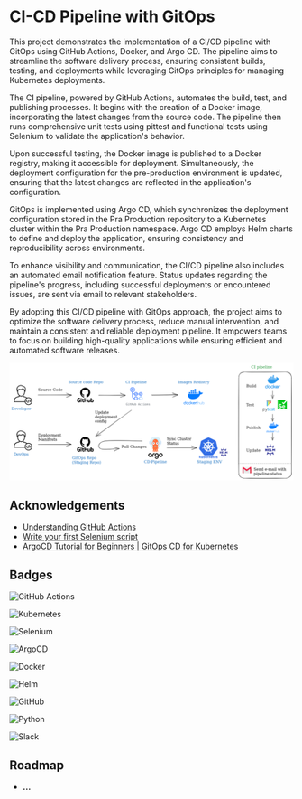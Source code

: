 # CI-CD Pipeline with GitOps 

This project demonstrates the implementation of a CI/CD pipeline with GitOps using GitHub Actions, Docker, and Argo CD. The pipeline aims to streamline the software delivery process, ensuring consistent builds, testing, and deployments while leveraging GitOps principles for managing Kubernetes deployments.  

The CI pipeline, powered by GitHub Actions, automates the build, test, and publishing processes. It begins with the creation of a Docker image, incorporating the latest changes from the source code. The pipeline then runs comprehensive unit tests using pittest and functional tests using Selenium to validate the application's behavior.  

Upon successful testing, the Docker image is published to a Docker registry, making it accessible for deployment. Simultaneously, the deployment configuration for the pre-production environment is updated, ensuring that the latest changes are reflected in the application's configuration.  

GitOps is implemented using Argo CD, which synchronizes the deployment configuration stored in the Pra Production repository to a Kubernetes cluster within the Pra Production namespace. Argo CD employs Helm charts to define and deploy the application, ensuring consistency and reproducibility across environments.  

To enhance visibility and communication, the CI/CD pipeline also includes an automated email notification feature. Status updates regarding the pipeline's progress, including successful deployments or encountered issues, are sent via email to relevant stakeholders.  

By adopting this CI/CD pipeline with GitOps approach, the project aims to optimize the software delivery process, reduce manual intervention, and maintain a consistent and reliable deployment pipeline. It empowers teams to focus on building high-quality applications while ensuring efficient and automated software releases.  


![Image](argo-project.png "Architecture of the project")


## Acknowledgements

 - [Understanding GitHub Actions](https://docs.github.com/en/actions/learn-github-actions/understanding-github-actions)
 - [Write your first Selenium script](https://www.selenium.dev/documentation/webdriver/getting_started/first_script/)
 - [ArgoCD Tutorial for Beginners | GitOps CD for Kubernetes](https://www.youtube.com/watch?v=MeU5_k9ssrs&t=1861s)

## Badges

![GitHub Actions](https://img.shields.io/badge/github%20actions-%232671E5.svg?style=for-the-badge&logo=githubactions&logoColor=white)

![Kubernetes](https://img.shields.io/badge/kubernetes-%23326ce5.svg?style=for-the-badge&logo=kubernetes&logoColor=white)

![Selenium](https://img.shields.io/badge/-selenium-%43B02A?style=for-the-badge&logo=selenium&logoColor=white)

![ArgoCD](https://img.shields.io/badge/Argo%20CD-1e0b3e?style=for-the-badge&logo=argo&logoColor=#d16044)

![Docker](https://img.shields.io/badge/docker-%230db7ed.svg?style=for-the-badge&logo=docker&logoColor=white)

![Helm](https://img.shields.io/badge/Helm-0F1689?style=for-the-badge&logo=Helm&labelColor=0F1689)

![GitHub](https://img.shields.io/badge/github-%23121011.svg?style=for-the-badge&logo=github&logoColor=white)

![Python](https://img.shields.io/badge/python-3670A0?style=for-the-badge&logo=python&logoColor=ffdd54)

![Slack](https://img.shields.io/badge/Slack-4A154B?style=for-the-badge&logo=slack&logoColor=white)

## Roadmap

- **...**

